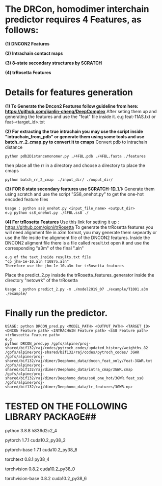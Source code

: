 

# The DRCon, homodimer interchain predictor requires 4 Features, as follows:

**(1) DNCON2 Features**

**(2) Intrachain contact maps**

**(3) 8-state secondary structures by SCRATCH**

**(4) trRosetta Features**


# Details for features generation

**(1) To Generate the Dncon2 Features follow guideline from here:  https://github.com/jianlin-cheng/DeepComplex**
After seting them up and generating the features and use the "feat" file inside it.
e.g feat-11AS.txt or feat-<target_id>.txt

**(2) For extracting the true intrachain you may use the script inside "intrachain_from_pdb" or generate them using some tools and use batch_rr_2_cmap.py to convert it to cmaps**
Convert pdb to intrachain distance
```
python pdb2Distancemonomer.py ./4FBL.pdb ./4FBL.fasta ./features
```
then place all the rr in a directory and choose a directory to place the cmaps
```
python batch_rr_2_cmap  ./input_dir/ ./ouput_dir/
```

**(3) FOR 8 state secondary features  use SCRATCH-1D_1.1:**
Generate them using scratch and use the script "SS8_onehot.py" to get the one-hot encoded feature files
```
Usage : python ss8_onehot.py <input_file_name> <output_dir>
e.g python ss8_onehot.py ./4FBL.ss8 ./
```

**(4) For trRosetta Features**
Use this link for setting it up : https://github.com/gjoni/trRosetta
To generate the trRosetta features you will  need alignment file in a3m format, you may generate them sepeartly or use the file inside the alignment file of the DNCON2 features.
Inside the DNCON2 aligment file there is a file called result.txt open it and use the corresponding "a3m" of the final ".aln"
```
e.g of the text inside results.txt file
"cp jhm-1e-10.aln T1087o.aln"
Therefore use the jhm-1e-10.a3m for trRosetta features
```


Place the predict_2.py insisde the trRosetta_features_generator inside the directory "netowrk" of the trRosetta
```
Usage : python predict_2.py -m ./model2019_07 ./example/T1001.a3m ./example/
```

# Finally run the predictor.
```
USAGE: python DRCON_pred.py <MODEL_PATH> <OUTPUT_PATH> <TARGET_ID> <DNCON Feature path> <INTRACHAIN Feature path> <SS8 Feature path> <trRoseetta Feature path>
e.g
python DRCON_pred.py /gpfs/alpine/proj-shared/bif132/raj/codes/pytroch_codes/updated_history/weighths_82 /gpfs/alpine/proj-shared/bif132/raj/codes/pytroch_codes/ 3GWR /gpfs/alpine/proj-shared/bif132/raj/dimer/Deephomo_data/dncon_feat_only/feat-3GWR.txt /gpfs/alpine/proj-shared/bif132/raj/dimer/Deephomo_data/intra_cmap/3GWR.cmap /gpfs/alpine/proj-shared/bif132/raj/dimer/Deephomo_data/ss8_one_hot/3GWR.feat_ss8 /gpfs/alpine/proj-shared/bif132/raj/dimer/Deephomo_data/tr_features/3GWR.npz
```




# TESTED ON THE FOLLOWING LIBRARY PACKAGE##
python                    3.8.8                h836d2c2_4

pytorch                   1.7.1           cuda10.2_py38_2

pytorch-base              1.7.1           cuda10.2_py38_8

torchtext                 0.8.1                    py38_4

torchvision               0.8.2           cuda10.2_py38_0

torchvision-base          0.8.2           cuda10.2_py38_6

